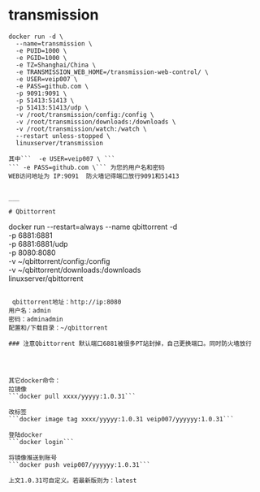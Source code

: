 # transmission
```
docker run -d \
  --name=transmission \
  -e PUID=1000 \
  -e PGID=1000 \
  -e TZ=Shanghai/China \
  -e TRANSMISSION_WEB_HOME=/transmission-web-control/ \
  -e USER=veip007 \
  -e PASS=github.com \
  -p 9091:9091 \
  -p 51413:51413 \
  -p 51413:51413/udp \
  -v /root/transmission/config:/config \
  -v /root/transmission/downloads:/downloads \
  -v /root/transmission/watch:/watch \
  --restart unless-stopped \
  linuxserver/transmission
  ```

  ```
  其中```  -e USER=veip007 \ ```
 ``` -e PASS=github.com \``` 为您的用户名和密码
 WEB访问地址为 IP:9091  防火墙记得端口放行9091和51413
 
 
___
 
 # Qbittorrent
```
 docker run --restart=always --name qbittorrent -d \
-p 6881:6881 \
-p 6881:6881/udp \
-p 8080:8080 \
-v ~/qbittorrent/config:/config \
-v ~/qbittorrent/downloads:/downloads \
linuxserver/qbittorrent
```

 qbittorrent地址：http://ip:8080
用户名：admin
密码：adminadmin
配置和/下载目录：~/qbittorrent

### 注意Qbittorrent 默认端口6881被很多PT站封掉，自己更换端口。同时防火墙放行
 
 
 

其它docker命令：
拉镜像
```docker pull xxxx/yyyyy:1.0.31```

改标签
```docker image tag xxxx/yyyyy:1.0.31 veip007/yyyyyy:1.0.31```

登陆docker
```docker login```

将镜像推送到账号
```docker push veip007/yyyyyy:1.0.31```

上文1.0.31可自定义。若最新版则为：latest
